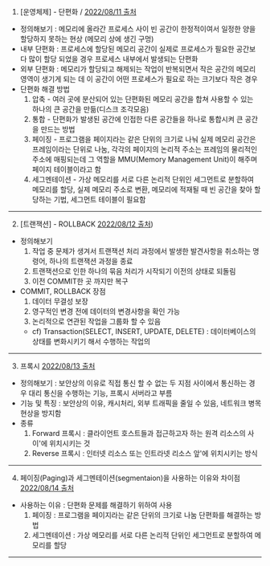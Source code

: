 
1. [운영체제] - 단편화 / [2022/08/11 출처](https://kosaf04pyh.tistory.com/m/40)
  - 정의해보기 : 메모리에 올라간 프로세스 사이 빈 공간이 한정적이여서 일정한 양을 할당하지 못하는 현상 (메모리 상에 생긴 구멍)
  - 내부 단편화 : 프로세스에 할당된 메모리 공간이 실제로 프로세스가 필요한 공간보다 많이 할당 되었을 경우 프로세스 내부에서 발생되는 단편화
  - 외부 단편화 : 메모리가 할당되고 해제되는 작업이 반복되면서 작은 공간의 메모리 영역이 생기게 되는 데 이 공간이 어떤 프로세스가 필요로 하는 크기보다 작은 경우
  - 단편화 해결 방법
    1. 압축 - 여러 곳에 분산되어 있는 단편화된 메모리 공간을 합쳐 사용할 수 있는 하나의 큰 공간을 만듦(디스크 조각모음)
    2. 통합 - 단편화가 발생된 공간에 인접한 다른 공간들을 하나로 통합시켜 큰 공간을 만드는 방법
    3. 페이징 - 프로그램을 페이지라는 같은 단위의 크기로 나눠 실제 메모리 공간은 프레임이라는 단위로 나눔, 각각의 페이지의 논리적 주소는 프레임의 물리적인 주소에 매핑되는데 그 역할을 MMU(Memory Management Unit)이 해주며 페이지 테이블이라고 함
    4. 세그멘테이션 - 가상 메모리를 서로 다른 논리적 단위인 세그먼트로 분할하여 메모리를 할당, 실제 메모리 주소로 변환, 메모리에 적재될 때 빈 공간을 찾아 할당하는 기법, 세그먼트 테이블이 필요함
---

2. [트랜잭션] - ROLLBACK [2022/08/12 출처](https://itprogramming119.tistory.com/m/entry/Oracle-ROLLBACK%EC%9D%98-%EA%B0%9C%EB%85%90%EA%B3%BC-%EA%B3%BC%EC%A0%95))
  - 정의해보기
    1. 작업 중 문제가 생겨서 트랜잭션 처리 과정에서 발생한 발견사항을 취소하는 명령어, 하나의 트랜잭션 과정을 종료
    2. 트랜잭션으로 인한 하나의 묶음 처리가 시작되기 이전의 상태로 되돌림
    3. 이전 COMMIT한 곳 까지만 복구
  - COMMIT, ROLLBACK 장점
    1. 데이터 무결성 보장
    2. 영구적인 변경 전에 데이터의 변경사항을 확인 가능
    3. 논리적으로 연관된 작업을 그룹화 할 수 있음
    - cf) Transaction(SELECT, INSERT, UPDATE, DELETE) : 데이터베이스의 상태를 변화시키기 해서 수행하는 작업의 
---
3. 프록시 [2022/08/13 출처](https://brownbears.tistory.com/191)
  - 정의해보기 : 보안상의 이유로 직접 통신 할 수 없는 두 지점 사이에서 통신하는 경우 대리 통신을 수행하는 기능, 프록시 서버라고 부름
  - 기능 및 특징 : 보안상의 이유, 캐시처리, 외부 트래픽을 줄일 수 있음, 네트워크 병목 현상을 방지함
  - 종류
    1. Forward 프록시 : 클라이언트 호스트들과 접근하고자 하는 원격 리소스의 사이'에 위치시키는 것
    2. Reverse 프록시 : 인터넷 리소스 또는 인트라넷 리소스 앞'에 위치시키는 방식
---
4. 페이징(Paging)과 세그멘테이션(segmentaion)을 사용하는 이유와 차이점 [2022/08/14 출처](https://kosaf04pyh.tistory.com/m/40)
 - 사용하는 이유 : 단편화 문제를 해결하기 위하여 사용
   1. 페이징 : 프로그램을 페이지라는 같은 단위의 크기로 나눔 단편화를 해결하는 방법
   2. 세그멘테이션 : 가상 메모리를 서로 다른 논리적 단위인 세그먼트로 분할하여 메모리를 할당
---
